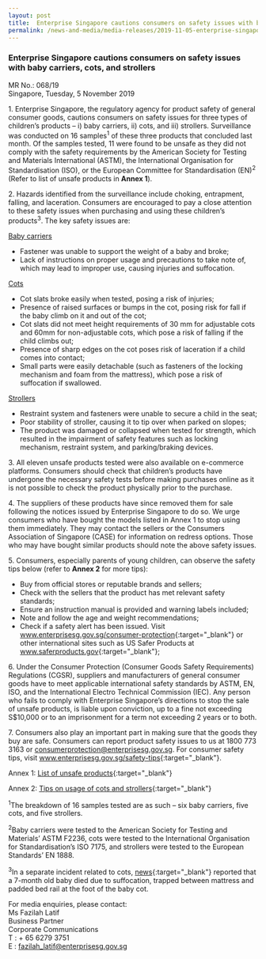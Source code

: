 ```yaml
---
layout: post
title:  Enterprise Singapore cautions consumers on safety issues with baby carriers, cots, and strollers
permalink: /news-and-media/media-releases/2019-11-05-enterprise-singapore-cautions-consumers-on-safety-issues-with-baby-carriers-cots-and-strollers/
---
```

### Enterprise Singapore cautions consumers on safety issues with baby carriers, cots, and strollers

MR No.: 068/19<br>
Singapore, Tuesday, 5 November 2019

1\. Enterprise Singapore, the regulatory agency for product safety of general consumer goods, cautions consumers on safety issues for three types of children’s products – i) baby carriers, ii) cots, and iii) strollers. Surveillance was conducted on 16 samples<sup>1</sup> of these three products that concluded last month. Of the samples tested, 11 were found to be unsafe as they did not comply with the safety requirements by the American Society for Testing and Materials International (ASTM), the International Organisation for Standardisation (ISO), or the European Committee for Standardisation (EN)<sup>2</sup> (Refer to list of unsafe products in **Annex 1**).

2\. Hazards identified from the surveillance include choking, entrapment, falling, and laceration. Consumers are encouraged to pay a close attention to these safety issues when purchasing and using these children’s products<sup>3</sup>. The key safety issues are:

<ins>Baby carriers</ins>
   
* Fastener was unable to support the weight of a baby and broke;
* Lack of instructions on proper usage and precautions to take note of, which may lead to improper use, causing injuries and suffocation.

<ins>Cots</ins>

* Cot slats broke easily when tested, posing a risk of injuries;
* Presence of raised surfaces or bumps in the cot, posing risk for fall if the baby climb on it and out of the cot;
* Cot slats did not meet height requirements of 30 mm for adjustable cots and 60mm for non-adjustable cots, which pose a risk of falling if the child climbs out;
* Presence of sharp edges on the cot poses risk of laceration if a child comes into contact;
* Small parts were easily detachable (such as fasteners of the locking mechanism and foam from the mattress), which pose a risk of suffocation if swallowed.

<ins>Strollers</ins>

* Restraint system and fasteners were unable to secure a child in the seat;
* Poor stability of stroller, causing it to tip over when parked on slopes;
* The product was damaged or collapsed when tested for strength, which resulted in the impairment of safety features such as locking mechanism, restraint system, and parking/braking devices.

3\. All eleven unsafe products tested were also available on e-commerce platforms. Consumers should check that children’s products have undergone the necessary safety tests before making purchases online as it is not possible to check the product physically prior to the purchase.

4\. The suppliers of these products have since removed them for sale following the notices issued by Enterprise Singapore to do so. We urge consumers who have bought the models listed in Annex 1 to stop using them immediately. They may contact the sellers or the Consumers Association of Singapore (CASE) for information on redress options. Those who may have bought similar products should note the above safety issues.

5\. Consumers, especially parents of young children, can observe the safety tips below (refer to **Annex 2** for more tips):

* Buy from official stores or reputable brands and sellers;
* Check with the sellers that the product has met relevant safety standards;
* Ensure an instruction manual is provided and warning labels included;
* Note and follow the age and weight recommendations;
* Check if a safety alert has been issued. Visit <a href="https://www.enterprisesg.gov.sg/consumer-protection">www.enterprisesg.gov.sg/consumer-protection</a>{:target="_blank"} or other international sites such as US Safer Products at <a href="https://www.saferproducts.gov/">www.saferproducts.gov</a>{:target="_blank"};

6\. Under the Consumer Protection (Consumer Goods Safety Requirements) Regulations (CGSR), suppliers and manufacturers of general consumer goods have to meet applicable international safety standards by ASTM, EN, ISO, and the International Electro Technical Commission (IEC). Any person who fails to comply with Enterprise Singapore’s directions to stop the sale of unsafe products, is liable upon conviction, up to a fine not exceeding S$10,000 or to an imprisonment for a term not exceeding 2 years or to both.

7\. Consumers also play an important part in making sure that the goods they buy are safe. Consumers can report product safety issues to us at 1800 773 3163 or <consumerprotection@enterprisesg.gov.sg>. For consumer safety tips, visit <a href="https://www.enterprisesg.gov.sg/safety-tips">www.enterprisesg.gov.sg/safety-tips</a>{:target="_blank"}.

Annex 1: [List of unsafe products](/files/media-releases/2019-11-05-annex-1-list-of-unsafe-products.pdf){:target="_blank"}

Annex 2: [Tips on usage of cots and strollers](/files/media-releases/2019-11-05-annex-2-tips-on-usage-of-cots-and-strollers.pdf){:target="_blank"}

<sup>1</sup>The breakdown of 16 samples tested are as such – six baby carriers, five cots, and five strollers.

<sup>2</sup>Baby carriers were tested to the American Society for Testing and Materials’ ASTM F2236, cots were tested to the International Organisation for Standardisation’s ISO 7175, and strollers were tested to the European Standards’ EN 1888.

<sup>3</sup>In a separate incident related to cots, [news](https://www.channelnewsasia.com/news/singapore/baby-dies-suffocation-trapped-mattress-bed-rail-safe-sleep-11978498){:target="_blank"} reported that a 7-month old baby died due to suffocation, trapped between mattress and padded bed rail at the foot of the baby cot.

For media enquiries, please contact:<br>
Ms Fazilah Latif<br>
Business Partner<br>
Corporate Communications<br>
T : + 65 6279 3751<br>
E : fazilah_latif@enterprisesg.gov.sg

